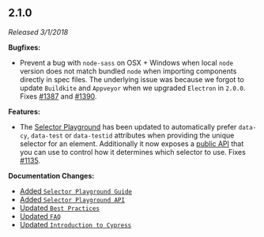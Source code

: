 ## 2.1.0

_Released 3/1/2018_

**Bugfixes:**

- Prevent a bug with `node-sass` on OSX + Windows when local `node` version does not match bundled `node` when importing components directly in spec files. The underlying issue was because we forgot to update `Buildkite` and `Appveyor` when we upgraded `Electron` in `2.0.0`. Fixes [#1387](https://github.com/cypress-io/cypress/issues/1387) and [#1390](https://github.com/cypress-io/cypress/issues/1390).

**Features:**

- The [Selector Playground](/guides/core-concepts/test-runner#Selector-Playground) has been updated to automatically prefer `data-cy`, `data-test` or `data-testid` attributes when providing the unique selector for an element. Additionally it now exposes a [public API](/api/cypress-api/selector-playground-api) that you can use to control how it determines which selector to use. Fixes [#1135](https://github.com/cypress-io/cypress/issues/1135).

**Documentation Changes:**

- [Added `Selector Playground Guide`](/guides/core-concepts/test-runner#Selector-Playground)
- [Added `Selector Playground API`](/api/cypress-api/selector-playground-api)
- [Updated `Best Practices`](/guides/references/best-practices)
- [Updated `FAQ`](/faq/questions/using-cypress-faq)
- [Updated `Introduction to Cypress`](/guides/core-concepts/introduction-to-cypress)
